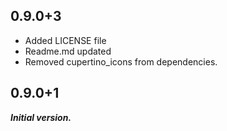 ## 0.9.0+3

* Added LICENSE file
* Readme.md updated
* Removed cupertino_icons from dependencies.

## 0.9.0+1

***Initial version.***
